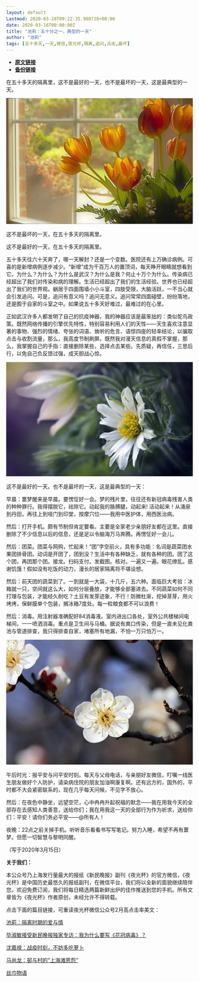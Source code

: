 ```yaml
---
layout: default
Lastmod: 2020-03-28T09:22:35.980728+00:00
date: 2020-03-16T00:00:00Z
title: "池莉：五十分之一，典型的一天"
author: "池莉"
tags: [五十多天,一天,微信,夜光杯,隔离,追问,点击,最坏]
---
```


* [**原文链接**](https://mp.weixin.qq.com/s/YP2TRkYmNyDAbc_Uwyrriw)
* [**备份链接**](http://archive.ph/rjzN2)


在五十多天的隔离里，这不是最好的一天，也不是最坏的一天，这是最典型的一天。  

![](/images/post/e4724afe57cc337db56eca95fb7e5ddc.jpg)

这不是最坏的一天，在五十多天的隔离里。

这不是最好的一天，在五十多天的隔离里。

五十多天往六十天奔了，哪一天解封？还是一个变数。医院还有上万确诊病例。可喜的是新增病例逐步减少。“新增”成为千百万人的置顶词，每天睁开眼睛就想看到它。为什么？为什么？为什么是武汉？为什么是我？何止十万个为什么。传染病已经超出了我们对传染和病的理解。生活已经超出了我们的生活经验。世界也已经超出了我们的世界观。蜗居于四面围墙小小斗室，四肢受限，大脑活跃，一不当心就会引发追问。可是，追问有意义吗？追问无意义。追问常常四面碰壁，纷纷落地，还是囿于自家的斗室之中。如果说五十多天好难过，最难过的在心里。

正如武汉许多人都发明了自己的抗疫神器，我的神器应该是最笨拙的：类似鸵鸟政策。既然网络传播的引擎优先特性，特别容易利用人们的天性——天生喜欢注意显著的事物、强烈的情绪、夸张的词语、耸听的危言、语惊四座的轻率结论，以骗取点击与收割流量，那么，我高度节制刷屏。既然我对漫天信息的真假不掌握，那么，我掌握自己的手指：直接删除某些，选择点击某些。先质疑，再信任，三思后行，以免自己负反馈过强，成天胆战心惊。

![](/images/post/5f23e91a26b7c48df12acb33820747e9.jpg)

这不是最好的一天。也不是最坏的一天，这是最典型的一天：

早晨：噩梦醒来是早晨。要愣怔好一会。梦的残片里，往往还有新冠病毒残害人类的种种罪行。我得摆脱它，祛除它。动起我的胳膊腿，动起来! 活动起来！从涌泉到丹田，再往上到哑门到印堂，按摩穴位——我用中医护体，用西医治病。

然后：打开手机。颇有节制但肯定要看。主要是全家老少亲朋好友都在这里。直接删除了不少信息以后的信息，还是足以令脑海万马奔腾。再愣怔好一会儿。

然后：团菜。团菜与网购，忙起来！“团”字空前火，具有多功能：名词是蔬菜团水果团排骨团。动词是开团了，团到没？生活中有各种缺乏，就有各种的团。团了这个团，再团那个团。接龙。扫码支付。发截图。核对。一遍又一遍。眼花缭乱。感谢饥饿！假如没有吃饭的动力，漫长的居家隔离将不堪设想。

然后：前天团的蔬菜到了。一到就是一大袋，十几斤，五六种。面临巨大考验：冰箱就一只，空间就这么大，如何分层叠放，才能够全部塞进去。不同蔬菜如何不同打理与包装，才能经久耐吃？土豆有发芽迹象，不行！防微杜渐，挖掉芽芽，用火烤烤，保鲜膜单个包装，搁冰箱7度处。每一粒粮食都不可以浪费！

然后：消毒。用注射器准确配好84消毒液。室内进出口各处，室外公共楼梯间电梯间，一一喷洒消毒。重点是卫生间与马桶。据说有粪口传染，但是一直未见化粪池与管道排查，我只得排查自家，堵塞所有地漏，不怕一万只怕万一。

![](/images/post/0d546b7fb4d686255a710f068cb26026.jpg)

午后时光：报平安与问平安时刻。每天与父母电话，与亲朋好友微信，叮嘱一线医生朋友做好个人防护，请染病住院的朋友加油啊康复啊。还有远方的，国外的，平时都不大会紧密联系的，现在几乎每天问候，不见字不放心。

然后：在夜色中静坐，远望空茫，心中冉冉升起祝福的默念——我在用我今天的全部存在去感知人类善意，送给你们；我在用我这一天的全部行为作为祈求，送给你们：平安！请你们务必平安——@所有人！

夜晚：22点之前关掉手机。听听音乐看看书写写笔记。努力入睡，希望不再有噩梦。但愿一切智慧与黎明同醒。

（写于2020年3月15日）

  

**关于我们：**

本公众号乃上海发行量最大的报纸《新民晚报》副刊《夜光杯》的官方微信，《夜光杯》是中国历史最悠久的报纸副刊，在微信平台，我们将以全新的面貌继续陪伴您。欢迎免费订阅，我们将每日精选两篇新鲜出炉的佳作推送到您的手机。所有文章皆为《夜光杯》作者原创，未经允许不得转载。

点击下面的篇目链接，可重读夜光杯微信公众号2月高点击率美文：

[池莉：隔离时期的爱与情](http://mp.weixin.qq.com/s?__biz=MzA4NzM0NTg4NA==&mid=2657710138&idx=1&sn=194a449313babf9aba0921c9458f9368&chksm=8ba70f89bcd0869fb606375c9451c7e66226b413ed7235edeea56db08b6292f21270a39f5169&scene=21#wechat_redirect)  

[毕淑敏接受新民晚报独家专访：我为什么要写《花冠病毒》？](http://mp.weixin.qq.com/s?__biz=MzA4NzM0NTg4NA==&mid=2657710314&idx=1&sn=4592633f1a076415d0b562b5ec79f91b&chksm=8ba70f59bcd0864f25cdf3c5910c0ca5135ede57e6f0ad62de5d1bc1b44bb9a319a6d7534d6c&scene=21#wechat_redirect)  

[沈嘉禄：战疫时刻，不妨多吃萝卜](http://mp.weixin.qq.com/s?__biz=MzA4NzM0NTg4NA==&mid=2657710433&idx=1&sn=7f2c1e1658f00ee25a54d68bb657f2b2&chksm=8ba70ed2bcd087c491e2312a4feafeca40068772e0ecdbe736ca6bc7e37d853e46d14217bc0d&scene=21#wechat_redirect)  

[马尚龙：邨与村的“上海滩恩怨”](http://mp.weixin.qq.com/s?__biz=MzA4NzM0NTg4NA==&mid=2657710404&idx=1&sn=49b71de31aa562684cf8dc776551979a&chksm=8ba70ef7bcd087e1c17005d9c00ff3013af107af6f255d76d6197610ae5ff5a7d6f8d4bacbcf&scene=21#wechat_redirect)  

[丝巾物语](http://mp.weixin.qq.com/s?__biz=MzA4NzM0NTg4NA==&mid=2657710526&idx=2&sn=21e14d0063057095af5c1232e4d494a3&chksm=8ba70e0dbcd0871b871a8ab540c004a44cd9667035eb0109dca77cb21604ea5f91258788951b&scene=21#wechat_redirect)

